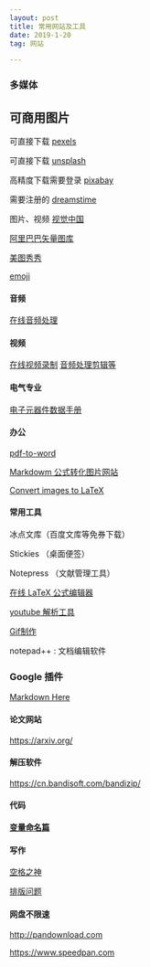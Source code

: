 ```yaml
---
layout: post
title: 常用网站及工具
date: 2019-1-20 
tag: 网站

---
```


### 多媒体
## 可商用图片
可直接下载
[pexels](https://www.pexels.com/)

可直接下载
[unsplash](https://unsplash.com/)


高精度下载需要登录
[pixabay](https://pixabay.com/)

需要注册的
[dreamstime](https://cn.dreamstime.com/)

图片、视频
[视觉中国](https://www.vcg.com/)

[阿里巴巴矢量图库](http://www.iconfont.cn/)

[美图秀秀](http://xiuxiu.web.meitu.com/)

[emoji](https://emojipedia.org/dog-face/)

#### 音频

[在线音频处理](https://mp3cut.net/cn/beta/)

#### 视频

[在线视频录制](https://www.apowersoft.cn/free-online-screen-recorder)
[音频处理剪辑等](http://www.17rd.com/)

#### 电气专业
[电子元器件数据手册](http://www.alldatasheetcn.com/)

#### 办公
[pdf-to-word](https://smallpdf.com/cn/pdf-to-word)

[Markdowm 公式转化图片网站](https://www.quicklatex.com/)

[Convert images to LaTeX](https://mathpix.com/)

#### 常用工具

冰点文库（百度文库等免券下载）

Stickies （桌面便签）

Notepress （文献管理工具）

[在线 LaTeX 公式编辑器](https://www.codecogs.com/latex/eqneditor.php)

[youtube 解析工具](https://www.vlogdownloader.com/download.html)

[Gif制作](https://tool.gifhome.com/video/)

notepad++ : 文档编辑软件

### Google 插件

[ Markdown Here](chrome-extension://elifhakcjgalahccnjkneoccemfahfoa/common/options.html)

#### 论文网站

https://arxiv.org/

#### 解压软件 

https://cn.bandisoft.com/bandizip/

#### 代码

[**变量命名篇**](https://unbug.github.io/codelf/)

#### 写作

[空格之神](https://zizhengwu.github.io/daft-auto-spacing/)

[排版问题](https://bookdown.org/baydap/steemh/wzbjp.html#emoji)

#### 网盘不限速

http://pandownload.com

https://www.speedpan.com